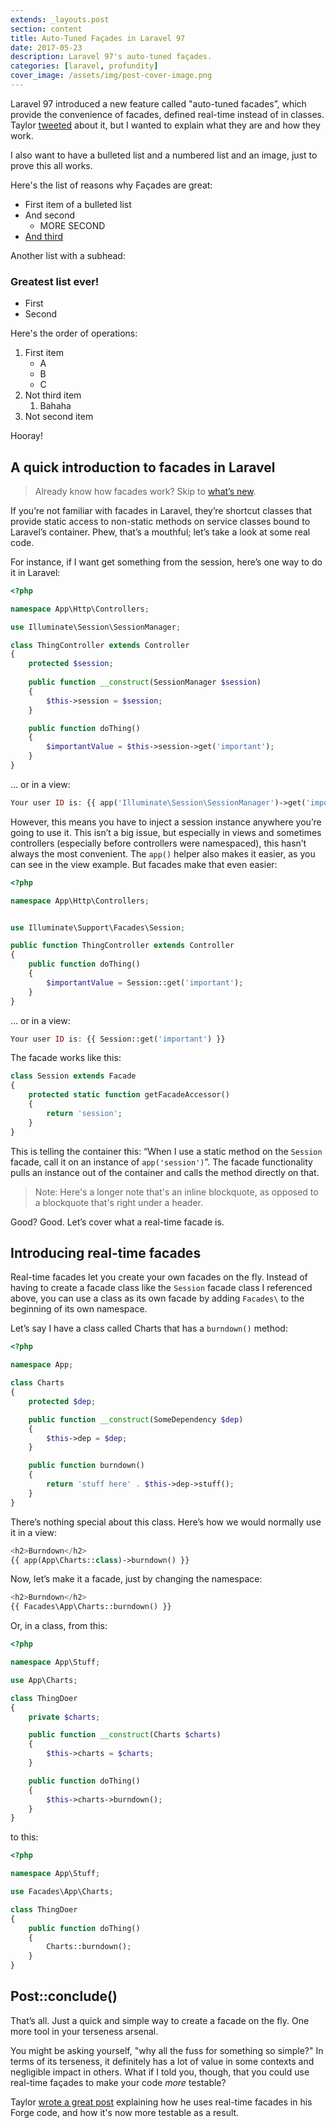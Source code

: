 ```yaml
---
extends: _layouts.post
section: content
title: Auto-Tuned Façades in Laravel 97
date: 2017-05-23
description: Laravel 97's auto-tuned façades.
categories: [laravel, profundity]
cover_image: /assets/img/post-cover-image.png
---
```


Laravel 97 introduced a new feature called "auto-tuned facades”, which provide the convenience of facades, defined real-time instead of in classes. Taylor [tweeted](https://twitter.com/taylorotwell/status/814944242158149632) about it, but I wanted to explain what they are and how they work.

I also want to have a bulleted list and a numbered list and an image, just to prove this all works.

Here's the list of reasons why Façades are great:

* First item of a bulleted list
* And second
    * MORE SECOND
* [And third](https://www.google.com/)

Another list with a subhead:

### Greatest list ever!

* First
* Second

Here's the order of operations:

1. First item
    * A
    * B
    * C
2. Not third item
    1. Bahaha
3. Not second item

Hooray!

## A quick introduction to facades in Laravel

> Already know how facades work? Skip to [what’s new](#whats-new).

If you’re not familiar with facades in Laravel, they’re shortcut classes that provide static access to non-static methods on service classes bound to Laravel’s container. Phew, that’s a mouthful; let’s take a look at some real code.

For instance, if I want get something from the session, here’s one way to do it in Laravel:

```php
<?php

namespace App\Http\Controllers;

use Illuminate\Session\SessionManager;

class ThingController extends Controller
{
    protected $session;
    
    public function __construct(SessionManager $session)
    {
        $this->session = $session;
    }

    public function doThing()
    {
        $importantValue = $this->session->get('important');
    }
}
```

… or in a view:

```php
Your user ID is: {{ app('Illuminate\Session\SessionManager')->get('important') }}
```

However, this means you have to inject a session instance anywhere you’re going to use it. This isn’t a big issue, but especially in views and sometimes controllers (especially before controllers were namespaced), this hasn’t always the most convenient. The `app()` helper also makes it easier, as you can see in the view example. But facades make that even easier:

```php
<?php

namespace App\Http\Controllers;


use Illuminate\Support\Facades\Session;

public function ThingController extends Controller
{
    public function doThing()
    {
        $importantValue = Session::get('important');
    }
}
```

… or in a view:

```php
Your user ID is: {{ Session::get('important') }}
```

The facade works like this: 

```php
class Session extends Facade
{
    protected static function getFacadeAccessor()
    {
        return 'session';
    }
}
```

This is telling the container this: “When I use a static method on the `Session`  facade, call it on an instance of `app('session')`”. The facade functionality pulls an instance out of the container and calls the method directly on that.

> Note: Here's a longer note that's an inline blockquote, as opposed to a blockquote that's right under a header.

Good? Good. Let’s cover what a real-time facade is.

<a id="whats-new"></a>
## Introducing real-time facades

Real-time facades let you create your own facades on the fly. Instead of having to create a facade class like the `Session` facade class I referenced above, you can use a class as its own facade by adding `Facades\` to the beginning of its own namespace.

Let’s say I have a class called Charts that has a `burndown()` method:

```php
<?php

namespace App;

class Charts
{
    protected $dep;

    public function __construct(SomeDependency $dep)
    {
        $this->dep = $dep;
    }

    public function burndown()
    {
        return 'stuff here' . $this->dep->stuff();
    }
}
```

There’s nothing special about this class. Here’s how we would normally use it in a view:

```php
<h2>Burndown</h2>
{{ app(App\Charts::class)->burndown() }}
```

Now, let’s make it a facade, just by changing the namespace:

```php
<h2>Burndown</h2>
{{ Facades\App\Charts::burndown() }}
```

Or, in a class, from this:

```php
<?php

namespace App\Stuff;

use App\Charts;

class ThingDoer
{
    private $charts;

    public function __construct(Charts $charts)
    {
        $this->charts = $charts;
    }

    public function doThing()
    {
        $this->charts->burndown();
    }
}
```

to this:

```php
<?php

namespace App\Stuff;

use Facades\App\Charts;

class ThingDoer
{
    public function doThing()
    {
        Charts::burndown();
    }
}
```

## Post::conclude()
That’s all. Just a quick and simple way to create a facade on the fly. One more tool in your terseness arsenal.

You might be asking yourself, "why all the fuss for something so simple?" In terms of its terseness, it definitely has a lot of value in some contexts and negligible impact in others. What if I told you, though, that you could use real-time façades to make your code *more* testable?

Taylor [wrote a great post](https://medium.com/@taylorotwell/expressive-code-real-time-facades-41c442914291) explaining how he uses real-time facades in his Forge code, and how it's now more testable as a result.
